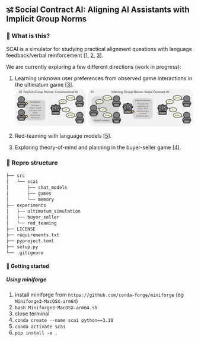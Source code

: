 ##  🕉️ Social Contract AI: Aligning AI Assistants with Implicit Group Norms


### 🧐 What is this?
SCAI is a simulator for studying practical alignment questions with language feedback/verbal reinforcement [[1](https://github.com/ngoodman/metaprompt), [2](https://arxiv.org/abs/2303.11366), [3](https://arxiv.org/abs/2310.02304)].

We are currently exploring a few different directions (work in progress):

1. Learning unknown user preferences from observed game interactions in the ultimatum game [[3](https://en.wikipedia.org/wiki/Ultimatum_game)].
![Illustration of Ultimatum Game Setup](./assets/ultimatum_fig.png)

2. Red-teaming with language models [[5](https://arxiv.org/abs/2202.03286)].

3. Exploring theory-of-mind and planning in the buyer-seller game [[4](https://openreview.net/pdf?id=yd8VOEpw8h)].


### 📂 Repro structure
```
├── src                  
│   └── scai      
│       ├── chat_models
│       ├── games
│       └── memory       
├── experiments    
│   ├── ultimatum_simulation
│   ├── buyer_seller
│   └── red_teaming
├── LICENSE              
├── requirements.txt    
├── pyproject.toml    
├── setup.py    
└── .gitignore           
```

#### 🚀 Getting started 
##### Using miniforge
1. install miniforge from `https://github.com/conda-forge/miniforge` (eg `Miniforge3-MacOSX-arm64`)
2. `bash Miniforge3-MacOSX-arm64.sh`
3. close terminal
4. `conda create --name scai python==3.10`
5. `conda activate scai`
6. `pip install -e .` 